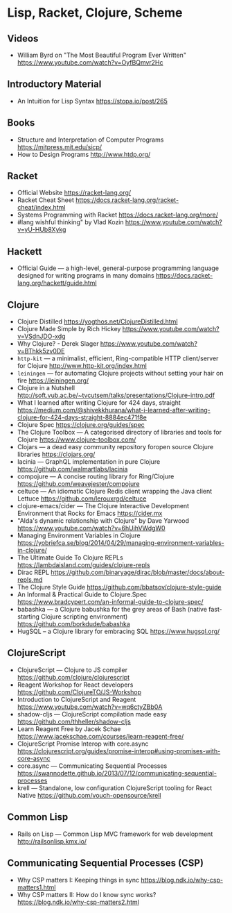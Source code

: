 # Lisp, Racket, Clojure, Scheme

## Videos

* William Byrd on "The Most Beautiful Program Ever Written"
  https://www.youtube.com/watch?v=OyfBQmvr2Hc

## Introductory Material

* An Intuition for Lisp Syntax
  https://stopa.io/post/265

## Books

* Structure and Interpretation of Computer Programs
  https://mitpress.mit.edu/sicp/
* How to Design Programs
  http://www.htdp.org/

## Racket

* Official Website
  https://racket-lang.org/
* Racket Cheat Sheet
  https://docs.racket-lang.org/racket-cheat/index.html
* Systems Programming with Racket
  https://docs.racket-lang.org/more/
* #lang wishful thinking" by Vlad Kozin
  https://www.youtube.com/watch?v=yU-HUb8Xykg

## Hackett

* Official Guide — a high-level, general-purpose programming language designed for writing programs in many domains
  https://docs.racket-lang.org/hackett/guide.html

## Clojure

* Clojure Distilled
  https://yogthos.net/ClojureDistilled.html
* Clojure Made Simple by Rich Hickey
  https://www.youtube.com/watch?v=VSdnJDO-xdg
* Why Clojure? - Derek Slager
  https://www.youtube.com/watch?v=BThkk5zv0DE
* `http-kit` — a minimalist, efficient, Ring-compatible HTTP client/server for Clojure
  http://www.http-kit.org/index.html
* `leiningen` — for automating Clojure projects without setting your hair on fire
  https://leiningen.org/
* Clojure in a Nutshell
  http://soft.vub.ac.be/~tvcutsem/talks/presentations/Clojure-intro.pdf
* What I learned after writing Clojure for 424 days, straight
  https://medium.com/@shivekkhurana/what-i-learned-after-writing-clojure-for-424-days-straight-8884ec471f8e
* Clojure Spec
  https://clojure.org/guides/spec
* The Clojure Toolbox — A categorised directory of libraries and tools for Clojure
  https://www.clojure-toolbox.com/
* Clojars — a dead easy community repository foropen source Clojure libraries
  https://clojars.org/
* lacinia — GraphQL implementation in pure Clojure 
  https://github.com/walmartlabs/lacinia
* compojure — A concise routing library for Ring/Clojure
  https://github.com/weavejester/compojure
* celtuce — An idiomatic Clojure Redis client wrapping the Java client Lettuce
  https://github.com/lerouxrgd/celtuce
* clojure-emacs/cider — The Clojure Interactive Development Environment that Rocks for Emacs
  https://cider.mx
* "Alda's dynamic relationship with Clojure" by Dave Yarwood
  https://www.youtube.com/watch?v=6hUihVWdgW0
* Managing Environment Variables in Clojure
  https://yobriefca.se/blog/2014/04/29/managing-environment-variables-in-clojure/
* The Ultimate Guide To Clojure REPLs
  https://lambdaisland.com/guides/clojure-repls
* Dirac REPL
  https://github.com/binaryage/dirac/blob/master/docs/about-repls.md
* The Clojure Style Guide
  https://github.com/bbatsov/clojure-style-guide
* An Informal & Practical Guide to Clojure.Spec
  https://www.bradcypert.com/an-informal-guide-to-clojure-spec/
* babashka — a Clojure babushka for the grey areas of Bash (native fast-starting Clojure scripting environment)
  https://github.com/borkdude/babashka
* HugSQL – a Clojure library for embracing SQL
  https://www.hugsql.org/

## ClojureScript

* ClojureScript — Clojure to JS compiler
  https://github.com/clojure/clojurescript
* Reagent Workshop for React developers
  https://github.com/ClojureTO/JS-Workshop
* Introduction to ClojureScript and Reagent
  https://www.youtube.com/watch?v=wq6ctyZBb0A
* shadow-cljs — ClojureScript compilation made easy
  https://github.com/thheller/shadow-cljs
* Learn Reagent Free by Jacek Schae
  https://www.jacekschae.com/courses/learn-reagent-free/
* ClojureScript Promise Interop with core.async
  https://clojurescript.org/guides/promise-interop#using-promises-with-core-async
* core.async — Communicating Sequential Processes
  https://swannodette.github.io/2013/07/12/communicating-sequential-processes
* krell — Standalone, low configuration ClojureScript tooling for React Native
  https://github.com/vouch-opensource/krell
  
## Common Lisp

* Rails on Lisp — Common Lisp MVC framework for web development
  http://railsonlisp.kmx.io/

## Communicating Sequential Processes (CSP)

* Why CSP matters I: Keeping things in sync
  https://blog.ndk.io/why-csp-matters1.html
* Why CSP matters II: How do I know sync works?
  https://blog.ndk.io/why-csp-matters2.html
